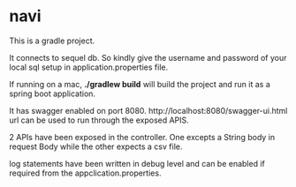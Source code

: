 # navi

This is a gradle project.

It connects to sequel db. So kindly give the username and password of your local sql setup in application.properties file.

If running on a mac, **./gradlew build** will build the project and run it as a spring boot application.

It has swagger enabled on port 8080. http://localhost:8080/swagger-ui.html url can be used to run through the exposed APIS.

2 APIs have been exposed in the controller. One excepts a String body in request Body while the other expects a csv file.

log statements have been written in debug level and can be enabled if required from the appclication.properties.
